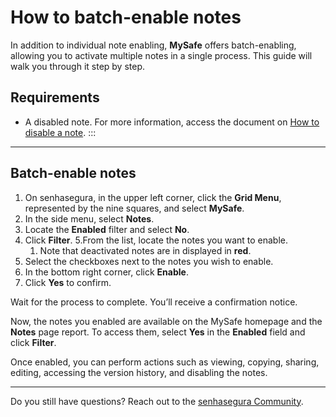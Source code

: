# How to batch-enable notes

In addition to individual note enabling, **MySafe** offers batch-enabling, allowing you to activate multiple notes in a single process. This guide will walk you through it step by step.

## Requirements
* A disabled note. For more information, access the document on [How to disable a note](/v3-33/docs/mysafe-notes-disable).
:::
* * *

## Batch-enable notes

1. On senhasegura, in the upper left corner, click the **Grid Menu**, represented by the nine squares, and select **MySafe**.
2. In the side menu, select **Notes**. 
3. Locate the **Enabled** filter and select **No**.
4. Click **Filter**.
5.From the list, locate the notes you want to enable. 
    1. Note that deactivated notes are in displayed in **red**.
6. Select the checkboxes next to the notes you wish to enable.
7. In the bottom right corner, click **Enable**.
9. Click **Yes** to confirm.

Wait for the process to complete. You’ll receive a confirmation notice.

Now, the notes you enabled are available on the MySafe homepage and the **Notes** page report. To access them, select **Yes** in the **Enabled** field and click **Filter**. 

Once enabled, you can perform actions such as viewing, copying, sharing, editing, accessing the version history, and disabling the notes.
***

Do you still have questions? Reach out to the [senhasegura Community](https://community.senhasegura.io/).
